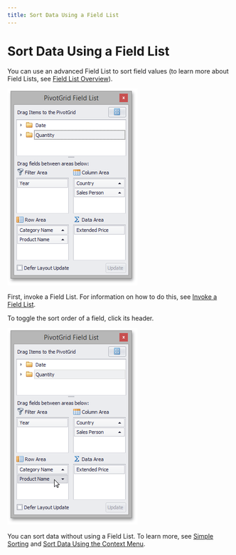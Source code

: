 ```yaml
---
title: Sort Data Using a Field List
---
```

# Sort Data Using a Field List
You can use an advanced Field List to sort field values (to learn more about Field Lists, see [Field List Overview](../../field-list-overview.md)).

![EU_XtraPivotGrid_FieldListExcel](../../../../images/img13517.png)

First, invoke a Field List. For information on how to do this, see [Invoke a Field List](../../field-list/invoke-a-field-list.md).

To toggle the sort order of a field, click its header.

![EU_XtraPivotGrid_FieldListSorting](../../../../images/img13515.png)

You can sort data without using a Field List. To learn more, see [Simple Sorting](simple-sorting.md) and [Sort Data Using the Context Menu](sort-data-using-the-context-menu.md).